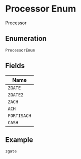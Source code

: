 
# Processor Enum

Processor

## Enumeration

`ProcessorEnum`

## Fields

| Name |
|  --- |
| `ZGATE` |
| `ZGATE2` |
| `ZACH` |
| `ACH` |
| `FORTISACH` |
| `CASH` |

## Example

```
zgate
```

